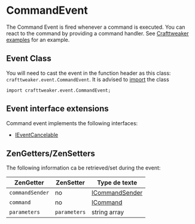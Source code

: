 # CommandEvent

The Command Event is fired whenever a command is executed. You can react to the command by providing a command handler. See [Crafttweaker examples](https://github.com/CraftTweaker/CraftTweaker-Examples/blob/master/crafttweaker/events/commandEvent/SendMessageOnSyntaxCommand/SendMessageOnSyntaxCommand.zs) for an example.

## Event Class

You will need to cast the event in the function header as this class: `crafttweaker.event.CommandEvent`. It is advised to [import](/AdvancedFunctions/Import/) the class

    import crafttweaker.event.CommandEvent;
    

## Event interface extensions

Command event implements the following interfaces:

- [IEventCancelable](/Vanilla/Events/Events/IEventCancelable/)

## ZenGetters/ZenSetters

The following information ca be retrieved/set during the event:

| ZenGetter       | ZenSetter    | Type de texte                                       |
| --------------- | ------------ | --------------------------------------------------- |
| `commandSender` | no           | [ICommandSender](/Vanilla/Commands/ICommandSender/) |
| `command`       | no           | [ICommand](/Vanilla/Commands/ICommand/)             |
| `parameters`    | `parameters` | string array                                        |